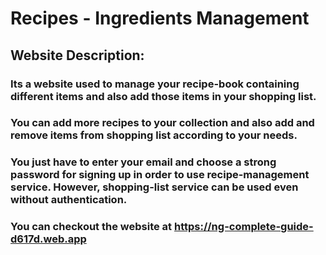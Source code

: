 # Recipes - Ingredients Management


## Website Description:
### Its a website used to manage your recipe-book containing different items and also add those items in your shopping list.
### You can add more recipes to your collection and also add and remove items from shopping list according to your needs.
### You just have to enter your email and choose a strong password for signing up in order to use recipe-management service. However, shopping-list service can be used even without authentication.
### You can checkout the website at https://ng-complete-guide-d617d.web.app
